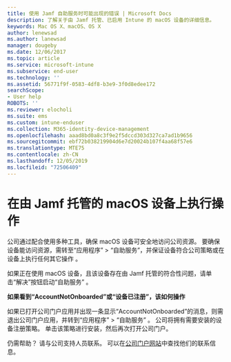 ```yaml
---
title: 使用 Jamf 自助服务时可能出现的错误 | Microsoft Docs
description: 了解关于由 Jamf 托管、已启用 Intune 的 macOS 设备的详细信息。
keywords: Mac OS X、macOS、OS X
author: lenewsad
ms.author: lanewsad
manager: dougeby
ms.date: 12/06/2017
ms.topic: article
ms.service: microsoft-intune
ms.subservice: end-user
ms.technology: ''
ms.assetid: 56771f9f-0583-4df8-b3e9-3f0d8edee172
searchScope:
- User help
ROBOTS: ''
ms.reviewer: elocholi
ms.suite: ems
ms.custom: intune-enduser
ms.collection: M365-identity-device-management
ms.openlocfilehash: aaad8bd0a8c3f9e2f5dccd303d327ca7ad1b9656
ms.sourcegitcommit: ebf72b038219904d6e7d20024b107f4aa68f57e6
ms.translationtype: MTE75
ms.contentlocale: zh-CN
ms.lasthandoff: 12/05/2019
ms.locfileid: "72506409"
---
```

# <a name="performing-actions-on-a-macos-device-managed-by-jamf"></a>在由 Jamf 托管的 macOS 设备上执行操作

公司通过配合使用多种工具，确保 macOS 设备可安全地访问公司资源。 要确保设备能访问资源，需转至“应用程序” > “自助服务”，并保证设备符合公司策略或在设备上执行任何其它操作   。

如果正在使用 macOS 设备，且该设备存在由 Jamf 托管的符合性问题，请单击“解决”按钮启动“自助服务”   。

__如果看到“AccountNotOnboarded”或“设备已注册”，该如何操作__

如果已打开公司门户应用并出现一条显示“AccountNotOnboarded”的消息，则需退出公司门户应用，并转到“应用程序” > “自助服务”   。 公司将拥有需要安装的设备注册策略。 单击该策略进行安装，然后再次打开公司门户。

仍需帮助？ 请与公司支持人员联系。 可以在[公司门户网站](https://go.microsoft.com/fwlink/?linkid=2010980)中查找他们的联系信息。
